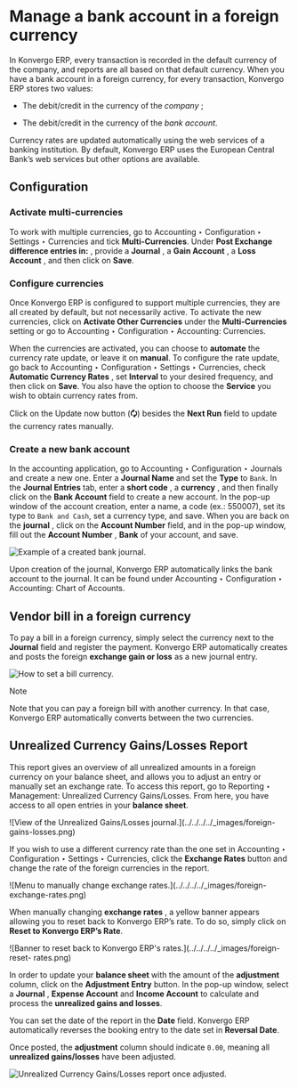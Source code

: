 # Manage a bank account in a foreign currency

In Konvergo ERP, every transaction is recorded in the default currency of the company,
and reports are all based on that default currency. When you have a bank
account in a foreign currency, for every transaction, Konvergo ERP stores two values:

  * The debit/credit in the currency of the _company_ ;

  * The debit/credit in the currency of the _bank account_.

Currency rates are updated automatically using the web services of a banking
institution. By default, Konvergo ERP uses the European Central Bank’s web services
but other options are available.

## Configuration

### Activate multi-currencies

To work with multiple currencies, go to Accounting ‣ Configuration ‣ Settings
‣ Currencies and tick **Multi-Currencies**. Under **Post Exchange difference
entries in:** , provide a **Journal** , a **Gain Account** , a **Loss
Account** , and then click on **Save**.

### Configure currencies

Once Konvergo ERP is configured to support multiple currencies, they are all created
by default, but not necessarily active. To activate the new currencies, click
on **Activate Other Currencies** under the **Multi-Currencies** setting or go
to Accounting ‣ Configuration ‣ Accounting: Currencies.

When the currencies are activated, you can choose to **automate** the currency
rate update, or leave it on **manual**. To configure the rate update, go back
to Accounting ‣ Configuration ‣ Settings ‣ Currencies, check **Automatic
Currency Rates** , set **Interval** to your desired frequency, and then click
on **Save**. You also have the option to choose the **Service** you wish to
obtain currency rates from.

Click on the Update now button (**🗘**) besides the **Next Run** field to
update the currency rates manually.

### Create a new bank account

In the accounting application, go to Accounting ‣ Configuration ‣ Journals and
create a new one. Enter a **Journal Name** and set the **Type** to `Bank`. In
the **Journal Entries** tab, enter a **short code** , a **currency** , and
then finally click on the **Bank Account** field to create a new account. In
the pop-up window of the account creation, enter a name, a code (ex.: 550007),
set its type to `Bank and Cash`, set a currency type, and save. When you are
back on the **journal** , click on the **Account Number** field, and in the
pop-up window, fill out the **Account Number** , **Bank** of your account, and
save.

![Example of a created bank journal.](../../../../_images/foreign-journal.png)

Upon creation of the journal, Konvergo ERP automatically links the bank account to the
journal. It can be found under Accounting ‣ Configuration ‣ Accounting: Chart
of Accounts.

## Vendor bill in a foreign currency

To pay a bill in a foreign currency, simply select the currency next to the
**Journal** field and register the payment. Konvergo ERP automatically creates and
posts the foreign **exchange gain or loss** as a new journal entry.

![How to set a bill currency.](../../../../_images/foreign-bill-currency.png)
<div class="alert alert-primary">
<p class="alert-title">
Note</p><p>Note that you can pay a foreign bill with another currency. In that case, Konvergo ERP automatically
converts between the two currencies.</p>
</div>

## Unrealized Currency Gains/Losses Report

This report gives an overview of all unrealized amounts in a foreign currency
on your balance sheet, and allows you to adjust an entry or manually set an
exchange rate. To access this report, go to Reporting ‣ Management: Unrealized
Currency Gains/Losses. From here, you have access to all open entries in your
**balance sheet**.

![View of the Unrealized Gains/Losses journal.](../../../../_images/foreign-
gains-losses.png)

If you wish to use a different currency rate than the one set in Accounting ‣
Configuration ‣ Settings ‣ Currencies, click the **Exchange Rates** button and
change the rate of the foreign currencies in the report.

![Menu to manually change exchange rates.](../../../../_images/foreign-
exchange-rates.png)

When manually changing **exchange rates** , a yellow banner appears allowing
you to reset back to Konvergo ERP’s rate. To do so, simply click on **Reset to Konvergo ERP’s
Rate**.

![Banner to reset back to Konvergo ERP's rates.](../../../../_images/foreign-reset-
rates.png)

In order to update your **balance sheet** with the amount of the
**adjustment** column, click on the **Adjustment Entry** button. In the pop-up
window, select a **Journal** , **Expense Account** and **Income Account** to
calculate and process the **unrealized gains and losses**.

You can set the date of the report in the **Date** field. Konvergo ERP automatically
reverses the booking entry to the date set in **Reversal Date**.

Once posted, the **adjustment** column should indicate `0.00`, meaning all
**unrealized gains/losses** have been adjusted.

![Unrealized Currency Gains/Losses report once
adjusted.](../../../../_images/foreign-adjustment.png)


